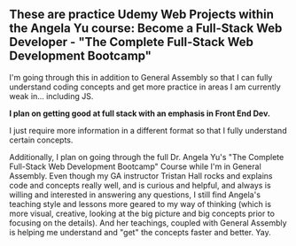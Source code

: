 ## **These are practice Udemy Web Projects within the Angela Yu course: Become a Full-Stack Web Developer - "The Complete Full-Stack Web Development Bootcamp"**  

I'm going through this in addition to General Assembly 
so that I can fully understand coding concepts and get more practice in areas I am currently weak in...
including JS. 

**I plan on getting good at full stack with an emphasis in Front End Dev.**

I just require more information in a different format so that I fully understand certain concepts. 

Additionally, I plan on going through the full Dr. Angela Yu's "The Complete Full-Stack Web Development Bootcamp" Course while I'm in General Assembly. Even though my GA instructor Tristan Hall rocks and explains code and concepts really well, and is curious and helpful, and always is willing and interested in answering any questions, 
I still find Angela's teaching style and lessons more geared to my way of thinking (which is more visual,
creative, looking at the big picture and big concepts prior to focusing on the details). And her teachings,
coupled with General Assembly is helping me understand and "get" the concepts faster and better. Yay.
